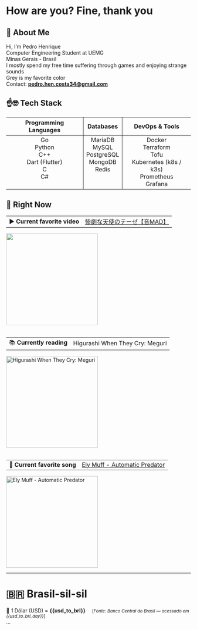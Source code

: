 # How are you? Fine, thank you

## 🙂 About Me

Hi, I’m Pedro Henrique<br>
Computer Engineering Student at UEMG<br>
Minas Gerais - Brasil<br>
I mostly spend my free time suffering through games and enjoying strange sounds<br>
Grey is my favorite color<br>
Contact: <strong>pedro.hen.costa34@gmail.com</strong>

## ☝🤓 Tech Stack

<table>
  <thead>
    <tr >
      <th align="center" style="border-right: 1px solid;">Programming Languages</th>
      <th align="center" style="border-right: 1px solid;">Databases</th>
      <th align="center">DevOps & Tools</th>
    </tr>
  </thead>
  <tbody>
    <tr>
      <td align="center" valign="top" style="border-right: 1px solid;">
        Go<br>
        Python<br>
        C++<br>
        Dart (Flutter)<br>
        C<br>
        C#
      </td>
      <td align="center" valign="top" style="border-right: 1px solid;">
        MariaDB<br>
        MySQL<br>
        PostgreSQL<br>
        MongoDB<br>
        Redis
      </td>
      <td align="center" valign="top" >
        Docker<br>
        Terraform<br>
        Tofu <br>
        Kubernetes (k8s / k3s)<br>
        Prometheus<br>
        Grafana
      </td>
    </tr>
  </tbody>
</table>

## 🤨 Right Now

<div>
<table width="80%">
  <tbody><tr>
    <td align="left">▶️ <strong>Current favorite video</strong></td>
    <td align="right"><a href="https://www.youtube.com/watch?v=k3aZ1E_m_Hs">惨劇な天使のテーゼ【音MAD】</a></td>
  </tr></tbody>
</table>
<a href="https://www.youtube.com/watch?v=k3aZ1E_m_Hs" target="_blank">
  <img src="https://img.youtube.com/vi/k3aZ1E_m_Hs/sddefault.jpg" height="250">
</a>
<br><br>

<table width="80%">
  <tbody><tr>
    <td align="left">📚 <strong>Currently reading</strong></td>
    <td align="right">Higurashi When They Cry: Meguri</td>
  </tr></tbody>
</table>
<img src="https://preview.redd.it/higurashi-meguri-full-new-chapter-colored-page-as-drawn-by-v0-z823ux7w98db1.png?width=640&crop=smart&auto=webp&s=5ae07d1dd85a0a0c0f2d179d929f671e07675890" alt="Higurashi When They Cry: Meguri"  height="250">
<br><br>

<table width="80%">
  <tbody><tr>
    <td align="left">🎵 <strong>Current favorite song</strong></td>
    <td align="right"><a href="https://soundcloud.com/loveloverecords/3db4a2e0-3777-4819-b2d4-beada093b4c4">Ely Muff - Automatic Predator</a></td>
  </tr></tbody>
</table>
<a href="https://soundcloud.com/loveloverecords/3db4a2e0-3777-4819-b2d4-beada093b4c4" target="_blank">
    <img src="https://i1.sndcdn.com/artworks-A23F6mypJG5hlrgu-JYgfKQ-t500x500.png" alt="Ely Muff - Automatic Predator" height="250">
</a>
</div>

---

# 🇧🇷 Brasil-sil-sil

  💸 1 Dólar (USD) = <strong>{{usd_to_brl}}</strong> &emsp;<small>[<i>Fonte: Banco Central do Brasil — acessado em {{usd_to_brl_day}}</i>]</small>
<br>...